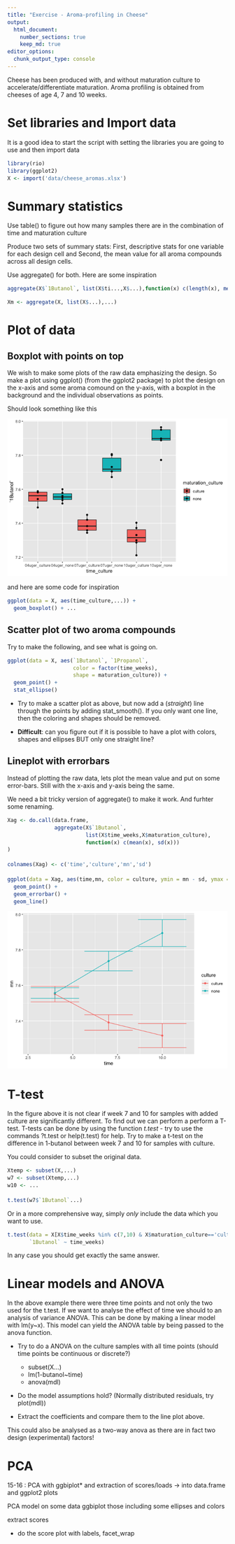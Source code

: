 ```yaml
---
title: "Exercise - Aroma-profiling in Cheese"
output:
  html_document:
    number_sections: true
    keep_md: true
editor_options: 
  chunk_output_type: console
---
```





Cheese has been produced with, and without maturation culture to accelerate/differentiate maturation.
Aroma profiling is obtained from cheeses of age $4$, $7$ and $10$ weeks. 


# Set libraries and Import data

It is a good idea to start the script with setting the libraries you are going to use and then import data


```r
library(rio)
library(ggplot2)
X <- import('data/cheese_aromas.xlsx')
```

# Summary statistics

Use table() to figure out how many samples there are in the combination of time and maturation culture

Produce two sets of summary stats: 
First, descriptive stats for one variable for each design cell and 
Second, the mean value for all aroma compounds across all design cells. 

Use aggregate() for both. Here are some inspiration


```r
aggregate(X$`1Butanol`, list(X$ti...,X$...),function(x) c(length(x), mean(x),...))
```


```r
Xm <- aggregate(X, list(X$...),...)
```





# Plot of data

## Boxplot with points on top

We wish to make some plots of the raw data emphasizing the design. So make a plot using ggplot() (from the ggplot2 package) to plot the design on the x-axis and some aroma comound on the y-axis, with a boxplot in the background and the individual observations as points. 

Should look something like this

![](Exercises_files/figure-html/unnamed-chunk-6-1.png)<!-- -->

and here are some code for inspiration


```r
ggplot(data = X, aes(time_culture,...)) + 
  geom_boxplot() + ...
```

## Scatter plot of two aroma compounds

Try to make the following, and see what is going on.


```r
ggplot(data = X, aes(`1Butanol`, `1Propanol`, 
                     color = factor(time_weeks), 
                     shape = maturation_culture)) + 
  geom_point() + 
  stat_ellipse() 
```

* Try to make a scatter plot as above, but now add a (_straight_) line through the points by adding stat_smooth(). 
If you only want one line, then the coloring and shapes should be removed. 

* __Difficult__: can you figure out if it is possible to have a plot with colors, shapes and ellipses BUT only one straight line? 

## Lineplot with errorbars

Instead of plotting the raw data, lets plot the mean value and put on some error-bars. Still with the x-axis and y-axis being the same. 

We need a bit tricky version of aggregate() to make it work. And furhter some renaming.


```r
Xag <- do.call(data.frame,
               aggregate(X$`1Butanol`, 
                         list(X$time_weeks,X$maturation_culture), 
                         function(x) c(mean(x), sd(x)))
)

colnames(Xag) <- c('time','culture','mn','sd')

ggplot(data = Xag, aes(time,mn, color = culture, ymin = mn - sd, ymax = mn+sd)) + 
  geom_point() + 
  geom_errorbar() + 
  geom_line()
```

![](Exercises_files/figure-html/unnamed-chunk-9-1.png)<!-- -->

# T-test
In the figure above it is not clear if week 7 and 10 for samples with added culture are significantly different. To find out we can perform a perform a T-test. T-tests can be done by using the function _t.test_ - try to use the commands ?t.test or help(t.test) for help. Try to make a t-test on the difference in 1-butanol between week 7 and 10 for samples with culture.

You could consider to subset the original data.


```r
Xtemp <- subset(X,...)
w7 <- subset(Xtemp,...)
w10 <- ...

t.test(w7$`1Butanol`...)
```

Or in a more comprehensive way, simply _only_ include the data which you want to use. 


```r
t.test(data = X[X$time_weeks %in% c(7,10) & X$maturation_culture=='culture',], 
       `1Butanol` ~ time_weeks)
```

In any case you should get exactly the same answer. 



# Linear models and ANOVA
In the above example there were three time points and not only the two used for the t.test. If we want to analyse the effect of time we should to an analysis of variance ANOVA. This can be done by making a linear model with lm(y~x). This model can yield the ANOVA table by being passed to the anova function.

* Try to do a ANOVA on the culture samples with all time points (should time points be continuous or discrete?)
    + subset(X...)
    + lm(1-butanol~time)
    + anova(mdl)

* Do the model assumptions hold? (Normally distributed residuals, try plot(mdl))
* Extract the coefficients and compare them to the line plot above. 


This could also be analysed as a two-way anova as there are in fact two design (experimental) factors!



# PCA

15-16	: PCA with ggbiplot* and extraction of scores/loads -> into data.frame and ggplot2 plots

PCA model on some data
ggbiplot those including some ellipses and colors

extract scores
- do the score plot with labels, facet_wrap 



